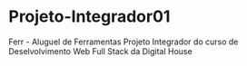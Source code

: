 # Projeto-Integrador01
Ferr - Aluguel de Ferramentas
Projeto Integrador do curso de Deselvolvimento Web Full Stack da Digital House
